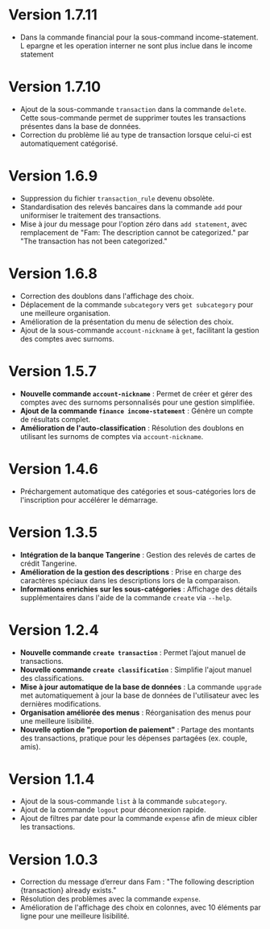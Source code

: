 # Version 1.7.11

- Dans la commande financial pour la sous-command income-statement. L epargne et les operation interner ne sont plus inclue dans le income statement

# Version 1.7.10

- Ajout de la sous-commande `transaction` dans la commande `delete`. Cette sous-commande permet de supprimer toutes les transactions présentes dans la base de données.
- Correction du problème lié au type de transaction lorsque celui-ci est automatiquement catégorisé.



# Version 1.6.9
- Suppression du fichier `transaction_rule` devenu obsolète.
- Standardisation des relevés bancaires dans la commande `add` pour uniformiser le traitement des transactions.
- Mise à jour du message pour l'option zéro dans `add statement`, avec remplacement de "Fam: The description cannot be categorized." par "The transaction has not been categorized."

# Version 1.6.8
- Correction des doublons dans l'affichage des choix.
- Déplacement de la commande `subcategory` vers `get subcategory` pour une meilleure organisation.
- Amélioration de la présentation du menu de sélection des choix.
- Ajout de la sous-commande `account-nickname` à `get`, facilitant la gestion des comptes avec surnoms.

# Version 1.5.7
- **Nouvelle commande `account-nickname`** : Permet de créer et gérer des comptes avec des surnoms personnalisés pour une gestion simplifiée.
- **Ajout de la commande `finance income-statement`** : Génère un compte de résultats complet.
- **Amélioration de l'auto-classification** : Résolution des doublons en utilisant les surnoms de comptes via `account-nickname`.

# Version 1.4.6
- Préchargement automatique des catégories et sous-catégories lors de l'inscription pour accélérer le démarrage.

# Version 1.3.5
- **Intégration de la banque Tangerine** : Gestion des relevés de cartes de crédit Tangerine.
- **Amélioration de la gestion des descriptions** : Prise en charge des caractères spéciaux dans les descriptions lors de la comparaison.
- **Informations enrichies sur les sous-catégories** : Affichage des détails supplémentaires dans l'aide de la commande `create` via `--help`.

# Version 1.2.4
- **Nouvelle commande `create transaction`** : Permet l’ajout manuel de transactions.
- **Nouvelle commande `create classification`** : Simplifie l'ajout manuel des classifications.
- **Mise à jour automatique de la base de données** : La commande `upgrade` met automatiquement à jour la base de données de l'utilisateur avec les dernières modifications.
- **Organisation améliorée des menus** : Réorganisation des menus pour une meilleure lisibilité.
- **Nouvelle option de "proportion de paiement"** : Partage des montants des transactions, pratique pour les dépenses partagées (ex. couple, amis).

# Version 1.1.4
- Ajout de la sous-commande `list` à la commande `subcategory`.
- Ajout de la commande `logout` pour déconnexion rapide.
- Ajout de filtres par date pour la commande `expense` afin de mieux cibler les transactions.

# Version 1.0.3
- Correction du message d’erreur dans Fam : "The following description {transaction} already exists."
- Résolution des problèmes avec la commande `expense`.
- Amélioration de l'affichage des choix en colonnes, avec 10 éléments par ligne pour une meilleure lisibilité.
